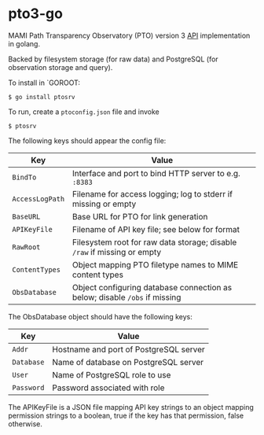 # pto3-go

MAMI Path Transparency Observatory (PTO) version 3 [API](API.md) implementation in golang.

Backed by filesystem storage (for raw data) and PostgreSQL (for observation storage and query).

To install in `GOROOT: 

```
$ go install ptosrv
```

To run, create a `ptoconfig.json` file and invoke

```
$ ptosrv
```

The following keys should appear the config file:

| Key             | Value                                                                    |
| --------------- | ------------------------------------------------------------------------ |
| `BindTo`        | Interface and port to bind HTTP server to e.g. `:8383`                   |
| `AccessLogPath` | Filename for access logging; log to stderr if missing or empty           |
| `BaseURL`       | Base URL for PTO for link generation                                     |
| `APIKeyFile`    | Filename of API key file; see below for format                           |
| `RawRoot`       | Filesystem root for raw data storage; disable `/raw` if missing or empty |
| `ContentTypes`  | Object mapping PTO filetype names to MIME content types                  |
| `ObsDatabase`   | Object configuring database connection as below; disable `/obs` if missing |

The ObsDatabase object should have the following keys:

| Key         | Value                                       |
| ----------- | ------------------------------------------- |
| `Addr`      | Hostname and port of PostgreSQL server      |
| `Database`  | Name of database on PostgreSQL server       |
| `User`      | Name of PostgreSQL role to use              |
| `Password`  | Password associated with role               |

The APIKeyFile is a JSON file mapping API key strings to an object mapping
permission strings to a boolean, true if the key has that permission, false
otherwise. 